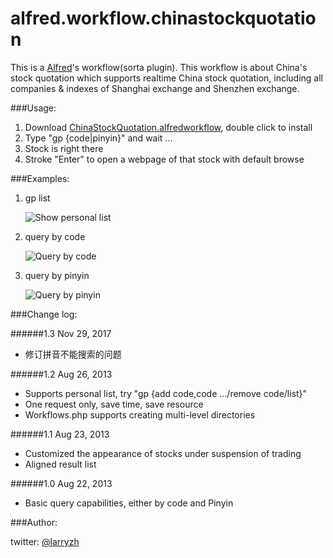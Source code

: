 alfred.workflow.chinastockquotation
===================================

This is a [Alfred](http://www.alfredapp.com/powerpack/)'s workflow(sorta plugin). This workflow is about China's stock quotation which supports realtime China stock quotation, including all companies &amp; indexes of Shanghai exchange and Shenzhen exchange.

###Usage:

1. Download [ChinaStockQuotation.alfredworkflow](https://github.com/larryzh/alfred.workflow.chinastockquotation/raw/master/bundle/ChinaStockQuotation.alfredworkflow?raw=true), double click to install
2. Type "gp {code|pinyin}" and wait ...
3. Stock is right there
4. Stroke "Enter" to open a webpage of that stock with default browse

###Examples:

1. gp list

    ![Show personal list](https://github.com/larryzh/alfred.workflow.chinastockquotation/blob/master/assets/list.jpg?raw=true "Personal list")

2. query by code

    ![Query by code](https://github.com/larryzh/alfred.workflow.chinastockquotation/blob/master/assets/query_by_code.png?raw=true "Results of querying by code")

3. query by pinyin

    ![Query by pinyin](https://github.com/larryzh/alfred.workflow.chinastockquotation/blob/master/assets/query_by_pinyin.png?raw=true "Results of querying by pinyin")

###Change log:

######1.3 Nov 29, 2017
* 修订拼音不能搜索的问题

######1.2 Aug 26, 2013

* Supports personal list, try "gp {add code,code .../remove code/list}"
* One request only, save time, save resource
* Workflows.php supports creating multi-level directories

######1.1 Aug 23, 2013

* Customized the appearance of stocks under suspension of trading
* Aligned result list

######1.0 Aug 22, 2013

* Basic query capabilities, either by code and Pinyin

###Author:

twitter: [@larryzh](http://twitter.com/larryzh "Visit Larry's twitter")
